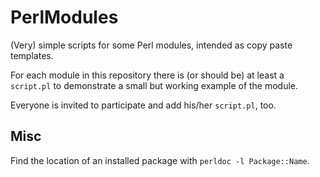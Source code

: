 PerlModules
===========

(Very) simple scripts for some Perl modules, intended as copy paste templates.

For each module in this repository there is (or should be) at least a `script.pl`
to demonstrate a small but working example of the module.

Everyone is invited to participate and add his/her `script.pl`, too.

## Misc

Find the location of an installed package with `perldoc -l Package::Name`.
